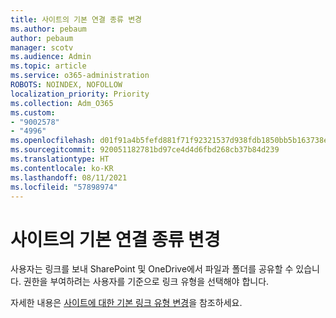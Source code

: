 ```yaml
---
title: 사이트의 기본 연결 종류 변경
ms.author: pebaum
author: pebaum
manager: scotv
ms.audience: Admin
ms.topic: article
ms.service: o365-administration
ROBOTS: NOINDEX, NOFOLLOW
localization_priority: Priority
ms.collection: Adm_O365
ms.custom:
- "9002578"
- "4996"
ms.openlocfilehash: d01f91a4b5fefd881f71f92321537d938fdb1850bb5b163738e4322312d7f02b
ms.sourcegitcommit: 920051182781bd97ce4d4d6fbd268cb37b84d239
ms.translationtype: HT
ms.contentlocale: ko-KR
ms.lasthandoff: 08/11/2021
ms.locfileid: "57898974"
---
```

# <a name="change-the-default-link-type-for-a-site"></a>사이트의 기본 연결 종류 변경

사용자는 링크를 보내 SharePoint 및 OneDrive에서 파일과 폴더를 공유할 수 있습니다. 권한을 부여하려는 사용자를 기준으로 링크 유형을 선택해야 합니다.

자세한 내용은 [사이트에 대한 기본 링크 유형 변경](https://docs.microsoft.com/sharepoint/change-default-sharing-link)을 참조하세요.
